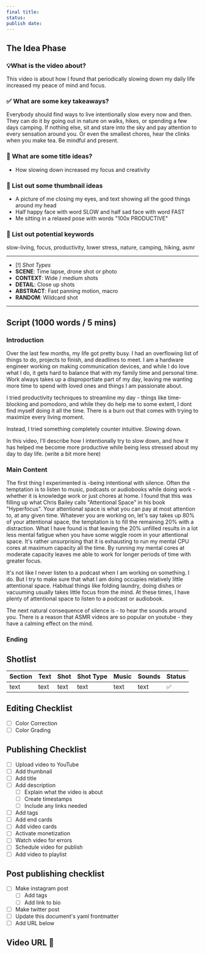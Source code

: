 ```yaml
---
final title: 
status: 
publish date:
---
```


## The Idea Phase

### 💡What is the video about?
This video is about how I found that periodically slowing down my daily life increased my peace of mind and focus.

### ✅ What are some key takeaways?
Everybody should find ways to live intentionally slow every now and then. They can do it by going out in nature on walks, hikes, or spending a few days camping. If nothing else, sit and stare into the sky and pay attention to every sensation around you. Or even the smallest chores, hear the clinks when you make tea. Be mindful and present.

### 👾 What are some title ideas?
- How slowing down increased my focus and creativity

### 🎇 List out some thumbnail ideas
- A picture of me closing my eyes, and text showing all the good things around my head
- Half happy face with word SLOW and half sad face with word FAST
- Me sitting in a relaxed pose with words "100x PRODUCTIVE"

### 🔑 List out potential keywords
slow-living, focus, productivity, lower stress, nature, camping, hiking, asmr

---
- [!] *Shot Types*
- **SCENE**: Time lapse, drone shot or photo 
- **CONTEXT**: Wide / medium shots
- **DETAIL**: Close up shots
- **ABSTRACT**: Fast panning motion, macro
- **RANDOM**: Wildcard shot
---
## Script (1000 words / 5 mins)

### Introduction
Over the last few months, my life got pretty busy. I had an overflowing list of things to do, projects to finish, and deadlines to meet. I am a hardware engineer working on making communication devices, and while I do love what I do, it gets hard to balance that with my family time and personal time. Work always takes up a disproportiate part of my day, leaving me wanting more time to spend with loved ones and things I am passionate about.

I tried productivity techniques to streamline my day - things like time-blocking and pomodoro, and while they do help me to some extent, I dont find myself doing it all the time. There is a burn out that comes with trying to maximize every living moment.

Instead, I tried something completely counter intuitive. Slowing down.

In this video, I'll describe how I intentionally try to slow down, and how it has helped me become more productive while being less stressed about my day to day life. (write a bit more here)

### Main Content
The first thing I experimented is -being intentional with silence. Often the temptation is to listen to music, podcasts or audiobooks while doing work - whether it is knowledge work or just chores at home. I found that this was filling up what Chris Bailey calls "Attentional Space" in his book "Hyperfocus". Your attentional space is what you can pay at most attention to, at any given time. Whatever you are working on, let's say takes up 80% of your attentional space, the temptation is to fill the remaining 20% with a distraction. What I have found is that leaving the 20% unfilled results in a lot less mental fatigue when you have some wiggle room in your attentional space. It's rather unsurprising that it is exhausting to run my mental CPU cores at maximum capacity all the time. By running my mental cores at moderate capacity leaves me able to work for longer periods of time with greater focus.

It's not like I never listen to a podcast when I am working on something. I do. But I try to make sure that what I am doing occupies relatively little attentional space. Habitual things like folding laundry, doing dishes or vacuuming usually takes little focus from the mind. At these times, I have plenty of attentional space to listen to a podcast or audiobook.

The next natural consequence of silence is - to hear the sounds around you. There is a reason that ASMR videos are so popular on youtube - they have a calming effect on the mind.

### Ending

## Shotlist
| Section | Text | Shot | Shot Type | Music | Sounds | Status |
| ------- | ---- | ---- | --------- | ----- | ------ | ------ |
| text    | text | text | text      | text  | text   | ✅     |

## Editing Checklist
- [ ] Color Correction
- [ ] Color Grading

## Publishing Checklist
- [ ] Upload video to YouTube
- [ ] Add thumbnail
- [ ] Add title
- [ ] Add description
	- [ ] Explain what the video is about
	- [ ] Create timestamps
	- [ ] Include any links needed
- [ ] Add tags
- [ ] Add end cards
- [ ] Add video cards
- [ ] Activate monetization
- [ ] Watch video for errors
- [ ] Schedule video for publish
- [ ] Add video to playlist

## Post publishing checklist
- [ ] Make instagram post
	- [ ] Add tags
	- [ ] Add link to bio
- [ ] Make twitter post
- [ ] Update this document's yaml frontmatter
- [ ] Add URL below

## Video URL 🎉
